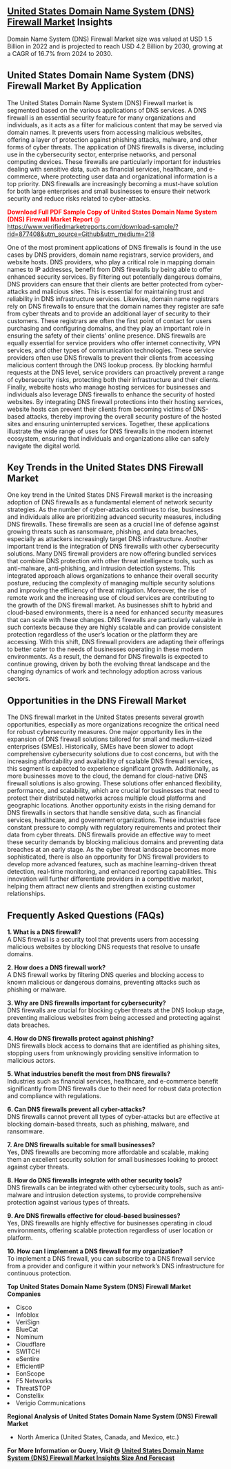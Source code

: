 <h2><a href="https://www.verifiedmarketreports.com/download-sample/?rid=877408&amp;utm_source=Github&amp;utm_medium=218" target="_blank">United States Domain Name System (DNS) Firewall Market</a> Insights</h2><p>Domain Name System (DNS) Firewall Market size was valued at USD 1.5 Billion in 2022 and is projected to reach USD 4.2 Billion by 2030, growing at a CAGR of 16.7% from 2024 to 2030.</p><p><h2>United States Domain Name System (DNS) Firewall Market By Application</h2> <p>The United States Domain Name System (DNS) Firewall market is segmented based on the various applications of DNS services. A DNS firewall is an essential security feature for many organizations and individuals, as it acts as a filter for malicious content that may be served via domain names. It prevents users from accessing malicious websites, offering a layer of protection against phishing attacks, malware, and other forms of cyber threats. The application of DNS firewalls is diverse, including use in the cybersecurity sector, enterprise networks, and personal computing devices. These firewalls are particularly important for industries dealing with sensitive data, such as financial services, healthcare, and e-commerce, where protecting user data and organizational information is a top priority. DNS firewalls are increasingly becoming a must-have solution for both large enterprises and small businesses to ensure their network security and reduce risks related to cyber-attacks. <p><span class=""><span style="color: #ff0000;"><strong>Download Full PDF Sample Copy of United States Domain Name System (DNS) Firewall Market Report</strong> @ </span><a href="https://www.verifiedmarketreports.com/download-sample/?rid=877408&amp;utm_source=Github&amp;utm_medium=218" target="_blank">https://www.verifiedmarketreports.com/download-sample/?rid=877408&amp;utm_source=Github&amp;utm_medium=218</a></span></p></p> <p>One of the most prominent applications of DNS firewalls is found in the use cases by DNS providers, domain name registrars, service providers, and website hosts. DNS providers, who play a critical role in mapping domain names to IP addresses, benefit from DNS firewalls by being able to offer enhanced security services. By filtering out potentially dangerous domains, DNS providers can ensure that their clients are better protected from cyber-attacks and malicious sites. This is essential for maintaining trust and reliability in DNS infrastructure services. Likewise, domain name registrars rely on DNS firewalls to ensure that the domain names they register are safe from cyber threats and to provide an additional layer of security to their customers. These registrars are often the first point of contact for users purchasing and configuring domains, and they play an important role in ensuring the safety of their clients' online presence. DNS firewalls are equally essential for service providers who offer internet connectivity, VPN services, and other types of communication technologies. These service providers often use DNS firewalls to prevent their clients from accessing malicious content through the DNS lookup process. By blocking harmful requests at the DNS level, service providers can proactively prevent a range of cybersecurity risks, protecting both their infrastructure and their clients. Finally, website hosts who manage hosting services for businesses and individuals also leverage DNS firewalls to enhance the security of hosted websites. By integrating DNS firewall protections into their hosting services, website hosts can prevent their clients from becoming victims of DNS-based attacks, thereby improving the overall security posture of the hosted sites and ensuring uninterrupted services. Together, these applications illustrate the wide range of uses for DNS firewalls in the modern internet ecosystem, ensuring that individuals and organizations alike can safely navigate the digital world.</p> <h2>Key Trends in the United States DNS Firewall Market</h2> <p>One key trend in the United States DNS Firewall market is the increasing adoption of DNS firewalls as a fundamental element of network security strategies. As the number of cyber-attacks continues to rise, businesses and individuals alike are prioritizing advanced security measures, including DNS firewalls. These firewalls are seen as a crucial line of defense against growing threats such as ransomware, phishing, and data breaches, especially as attackers increasingly target DNS infrastructure. Another important trend is the integration of DNS firewalls with other cybersecurity solutions. Many DNS firewall providers are now offering bundled services that combine DNS protection with other threat intelligence tools, such as anti-malware, anti-phishing, and intrusion detection systems. This integrated approach allows organizations to enhance their overall security posture, reducing the complexity of managing multiple security solutions and improving the efficiency of threat mitigation. Moreover, the rise of remote work and the increasing use of cloud services are contributing to the growth of the DNS firewall market. As businesses shift to hybrid and cloud-based environments, there is a need for enhanced security measures that can scale with these changes. DNS firewalls are particularly valuable in such contexts because they are highly scalable and can provide consistent protection regardless of the user’s location or the platform they are accessing. With this shift, DNS firewall providers are adapting their offerings to better cater to the needs of businesses operating in these modern environments. As a result, the demand for DNS firewalls is expected to continue growing, driven by both the evolving threat landscape and the changing dynamics of work and technology adoption across various sectors.</p> <h2>Opportunities in the DNS Firewall Market</h2> <p>The DNS firewall market in the United States presents several growth opportunities, especially as more organizations recognize the critical need for robust cybersecurity measures. One major opportunity lies in the expansion of DNS firewall solutions tailored for small and medium-sized enterprises (SMEs). Historically, SMEs have been slower to adopt comprehensive cybersecurity solutions due to cost concerns, but with the increasing affordability and availability of scalable DNS firewall services, this segment is expected to experience significant growth. Additionally, as more businesses move to the cloud, the demand for cloud-native DNS firewall solutions is also growing. These solutions offer enhanced flexibility, performance, and scalability, which are crucial for businesses that need to protect their distributed networks across multiple cloud platforms and geographic locations. Another opportunity exists in the rising demand for DNS firewalls in sectors that handle sensitive data, such as financial services, healthcare, and government organizations. These industries face constant pressure to comply with regulatory requirements and protect their data from cyber threats. DNS firewalls provide an effective way to meet these security demands by blocking malicious domains and preventing data breaches at an early stage. As the cyber threat landscape becomes more sophisticated, there is also an opportunity for DNS firewall providers to develop more advanced features, such as machine learning-driven threat detection, real-time monitoring, and enhanced reporting capabilities. This innovation will further differentiate providers in a competitive market, helping them attract new clients and strengthen existing customer relationships.</p> <h2>Frequently Asked Questions (FAQs)</h2> <p><strong>1. What is a DNS firewall?</strong><br>A DNS firewall is a security tool that prevents users from accessing malicious websites by blocking DNS requests that resolve to unsafe domains.</p> <p><strong>2. How does a DNS firewall work?</strong><br>A DNS firewall works by filtering DNS queries and blocking access to known malicious or dangerous domains, preventing attacks such as phishing or malware.</p> <p><strong>3. Why are DNS firewalls important for cybersecurity?</strong><br>DNS firewalls are crucial for blocking cyber threats at the DNS lookup stage, preventing malicious websites from being accessed and protecting against data breaches.</p> <p><strong>4. How do DNS firewalls protect against phishing?</strong><br>DNS firewalls block access to domains that are identified as phishing sites, stopping users from unknowingly providing sensitive information to malicious actors.</p> <p><strong>5. What industries benefit the most from DNS firewalls?</strong><br>Industries such as financial services, healthcare, and e-commerce benefit significantly from DNS firewalls due to their need for robust data protection and compliance with regulations.</p> <p><strong>6. Can DNS firewalls prevent all cyber-attacks?</strong><br>DNS firewalls cannot prevent all types of cyber-attacks but are effective at blocking domain-based threats, such as phishing, malware, and ransomware.</p> <p><strong>7. Are DNS firewalls suitable for small businesses?</strong><br>Yes, DNS firewalls are becoming more affordable and scalable, making them an excellent security solution for small businesses looking to protect against cyber threats.</p> <p><strong>8. How do DNS firewalls integrate with other security tools?</strong><br>DNS firewalls can be integrated with other cybersecurity tools, such as anti-malware and intrusion detection systems, to provide comprehensive protection against various types of threats.</p> <p><strong>9. Are DNS firewalls effective for cloud-based businesses?</strong><br>Yes, DNS firewalls are highly effective for businesses operating in cloud environments, offering scalable protection regardless of user location or platform.</p> <p><strong>10. How can I implement a DNS firewall for my organization?</strong><br>To implement a DNS firewall, you can subscribe to a DNS firewall service from a provider and configure it within your network’s DNS infrastructure for continuous protection.</p> </p><p><strong>Top United States Domain Name System (DNS) Firewall Market Companies</strong></p><div data-test-id=""><p><li>Cisco</li><li> Infoblox</li><li> VeriSign</li><li> BlueCat</li><li> Nominum</li><li> Cloudflare</li><li> SWITCH</li><li> eSentire</li><li> EfficientIP</li><li> EonScope</li><li> F5 Networks</li><li> ThreatSTOP</li><li> Constellix</li><li> Verigio Communications</li></p><div><strong>Regional Analysis of&nbsp;United States Domain Name System (DNS) Firewall Market</strong></div><ul><li dir="ltr"><p dir="ltr">North America&nbsp;(United States, Canada, and Mexico, etc.)</p></li></ul><p><strong>For More Information or Query, Visit @&nbsp;</strong><strong><a href="https://www.verifiedmarketreports.com/product/domain-name-system-dns-firewall-market/?utm_source=Github&amp;utm_medium=218" target="_blank">United States Domain Name System (DNS) Firewall Market Insights Size And Forecast</a></strong></p></div>
